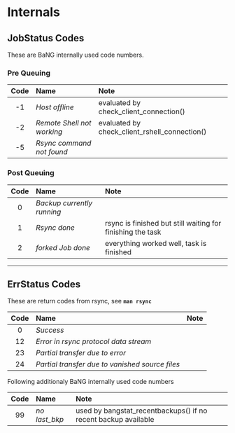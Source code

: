 Internals
=========

JobStatus Codes
----------------

These are BaNG internally used code numbers.

### Pre Queuing

| Code  | Name      | Note      |
| :---: | :---      | :---      |
| -1    | *Host offline* | evaluated by check_client_connection() |
| -2    | *Remote Shell not working* | evaluated by check_client_rshell_connection() |
| -5    | *Rsync command not found* |  |

### Post Queuing

| Code  | Name      | Note      |
| :---: | :---      | :---      |
|  0    | *Backup currently running* | |
|  1    | *Rsync done* | rsync is finished but still waiting for finishing the task |
|  2    | *forked Job done* | everything worked well, task is finished |

---

ErrStatus Codes
---------------

These are return codes from rsync, see **`man rsync`**

| Code  | Name          | Note      |
| :---: | :---          | :---      |
|  0    | *Success*     |  |
|  12   | *Error in rsync protocol data stream*  |   |
|  23   | *Partial transfer due to error* |  |
|  24   | *Partial transfer due to vanished source files* |   |

Following additionaly BaNG internally used code numbers

| Code  | Name          | Note      |
| :---: | :---          | :---      |
|  99   | *no last_bkp* | used by bangstat_recentbackups() if no recent backup available |
